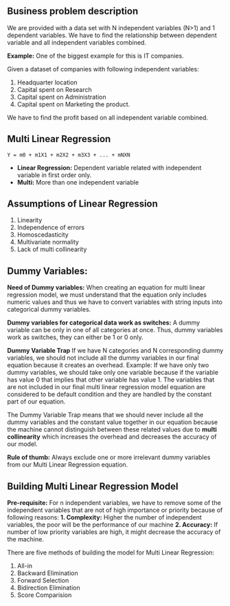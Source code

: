 ## Business problem description

We are provided with a data set with N independent variables (N>1) and 1 dependent variables. 
We have to find the relationship between dependent variable and all independent variables combined.

**Example:** One of the biggest example for this is IT companies. 

Given a dataset of companies with following independent variables:
1. Headquarter location
2. Capital spent on Research
3. Capital spent on Administration
4. Capital spent on Marketing the product.

We have to find the profit based on all independent variable combined.

## Multi Linear Regression

```
Y = m0 + m1X1 + m2X2 + m3X3 + ... + mNXN
```

* **Linear Regression:** Dependent variable related with independent variable in first order only.
* **Multi:** More than one independent variable

## Assumptions of Linear Regression

1. Linearity
2. Independence of errors
3. Homoscedasticity
4. Multivariate normality
5. Lack of multi collinearity

## Dummy Variables: 

**Need of Dummy variables:** When creating an equation for multi linear regression model, we must understand that the equation only includes numeric values and thus we have to convert variables with string inputs into categorical dummy variables.

**Dummy variables for categorical data work as switches:** A dummy variable can be only in one of all categories at once. Thus, dummy variables work as switches, they can either be 1 or 0 only.


**Dummy Variable Trap**
If we have N categories and N corresponding dummy variables, we should not include all the dummy variables in our final equation because it creates an overhead.
Example: If we have only two dummy variables, we should take only one variable because if the variable has value 0 that implies that other variable has value 1.
The variables that are not included in our final multi linear regression model equation are considered to be default condition and they are handled by the constant part of our equation.

The Dummy Variable Trap means that we should never include all the dummy variables and the constant value together in our equation because the machine cannot distinguish between these related values due to **multi collinearity** which increases the overhead and decreases the accuracy of our model.

**Rule of thumb:** Always exclude one or more irrelevant dummy variables from our Multi Linear Regression equation.

## Building Multi Linear Regression Model

**Pre-requisite:** For n independent variables, we have to remove some of the independent variables that are not of high importance or priority because of following reasons:
**1. Complexity:** Higher the number of independent variables, the poor will be the performance of our machine
**2. Accuracy:** If number of low priority variables are high, it might decrease the accuracy of the machine.

There are five methods of building the model for Multi Linear Regression:
1. All-in
2. Backward Elimination
3. Forward Selection
4. Bidirection Elimination
5. Score Comparision

